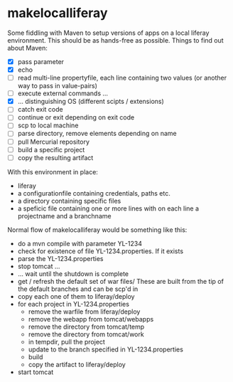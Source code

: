 # makelocalliferay

Some fiddling with Maven to setup versions of apps on a local liferay environment. This should be as hands-free as possible. Things to find out about Maven:

- [x] pass parameter
- [x] echo
- [ ] read multi-line propertyfile, each line containing two values (or another way to pass in value-pairs)
- [ ] execute external commands ...
- [x] ... distinguishing OS (different scipts / extensions)
- [ ] catch exit code
- [ ] continue or exit depending on exit code
- [ ] scp to local machine
- [ ] parse directory, remove elements depending on name
- [ ] pull Mercurial repository
- [ ] build a specific project
- [ ] copy the resulting artifact

With this environment in place:

- liferay
- a configurationfile containing credentials, paths etc.
- a directory containing specific files
- a speficic file containing one or more lines with on each line a projectname and a branchname

Normal flow of makelocalliferay would be something like this:

- do a mvn compile with parameter YL-1234
- check for existence of file YL-1234.properties. If it exists
- parse the YL-1234.properties
- stop tomcat ...
- ... wait until the shutdown is complete
- get / refresh the default set of war files/ These are built from the tip of the default branches and can be scp'd in
- copy each one of them to liferay/deploy
- for each project in YL-1234.properties
	- remove the warfile from liferay/deploy
	- remove the webapp from tomcat/webapps
	- remove the directory from tomcat/temp
	- remove the directory from tomcat/work
	- in tempdir, pull the project
	- update to the branch specified in YL-1234.properties
	- build
	- copy the artifact to liferay/deploy
- start tomcat
